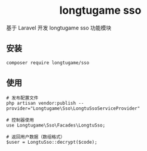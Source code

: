 <h1 align="center">longtugame sso</h1>

基于 Laravel 开发 longtugame sso 功能模块

## 安装
```bash
composer require longtugame/sso
```

## 使用
```
# 发布配置文件
php artisan vendor:publish --provider="Longtugame\Sso\LongtuSsoServiceProvider"

# 控制器使用
use Longtugame\Sso\Facades\LongtuSso;

# 返回用户数据（数组格式）
$user = LongtuSso::decrypt($code);

```
